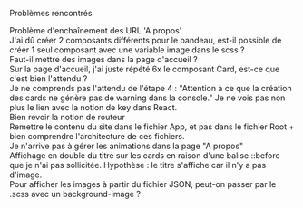 Problèmes rencontrés

Problème d'enchaînement des URL 'A propos'
<br />
J'ai dû créer 2 composants différents pour le bandeau, est-il possible de créer 1 seul composant avec une variable image dans le scss ?
<br />
Faut-il mettre des images dans la page d'accueil ?
<br />
Sur la page d'accueil, j'ai juste répété 6x le composant Card, est-ce que c'est bien l'attendu ?
<br />
Je ne comprends pas l'attendu de l'étape 4 : "Attention à ce que la création des cards ne génère pas de warning dans
la console." Je ne vois pas non plus le lien avec la notion de key dans React.
<br />
Bien revoir la notion de routeur
<br />
Remettre le contenu du site dans le fichier App, et pas dans le fichier Root + bien comprendre l'architecture de ces fichiers.
<br />
Je n'arrive pas à gérer les animations dans la page "A propos"
<br />
Affichage en double du titre sur les cards en raison d'une balise ::before que je n'ai pas sollicitée. Hypothèse : le titre s'affiche car il n'y a pas d'image.
<br />
Pour afficher les images à partir du fichier JSON, peut-on passer par le .scss avec un background-image ?
